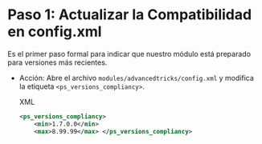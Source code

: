 # Paso 1: Actualizar la Compatibilidad en config.xml

Es el primer paso formal para indicar que nuestro módulo está preparado para versiones más recientes.

*   Acción: Abre el archivo `modules/advancedtricks/config.xml` y modifica la etiqueta `<ps_versions_compliancy>`.

    XML

    ```xml
    <ps_versions_compliancy>
        <min>1.7.0.0</min>
        <max>8.99.99</max> </ps_versions_compliancy>
    ```
